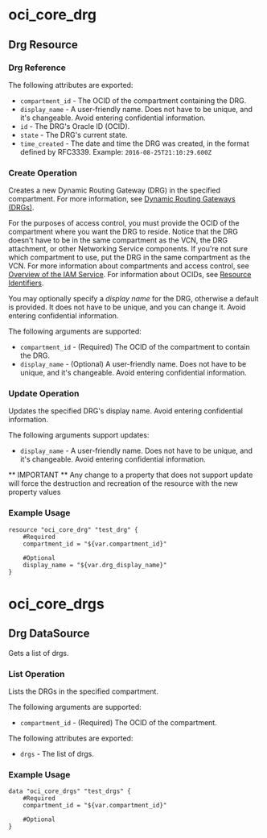 # oci_core_drg

## Drg Resource

### Drg Reference

The following attributes are exported:

* `compartment_id` - The OCID of the compartment containing the DRG.
* `display_name` - A user-friendly name. Does not have to be unique, and it's changeable. Avoid entering confidential information. 
* `id` - The DRG's Oracle ID (OCID).
* `state` - The DRG's current state.
* `time_created` - The date and time the DRG was created, in the format defined by RFC3339.  Example: `2016-08-25T21:10:29.600Z` 



### Create Operation
Creates a new Dynamic Routing Gateway (DRG) in the specified compartment. For more information,
see [Dynamic Routing Gateways (DRGs)](https://docs.us-phoenix-1.oraclecloud.com/Content/Network/Tasks/managingDRGs.htm).

For the purposes of access control, you must provide the OCID of the compartment where you want
the DRG to reside. Notice that the DRG doesn't have to be in the same compartment as the VCN,
the DRG attachment, or other Networking Service components. If you're not sure which compartment
to use, put the DRG in the same compartment as the VCN. For more information about compartments
and access control, see [Overview of the IAM Service](https://docs.us-phoenix-1.oraclecloud.com/Content/Identity/Concepts/overview.htm).
For information about OCIDs, see [Resource Identifiers](https://docs.us-phoenix-1.oraclecloud.com/Content/General/Concepts/identifiers.htm).

You may optionally specify a *display name* for the DRG, otherwise a default is provided.
It does not have to be unique, and you can change it. Avoid entering confidential information.


The following arguments are supported:

* `compartment_id` - (Required) The OCID of the compartment to contain the DRG.
* `display_name` - (Optional) A user-friendly name. Does not have to be unique, and it's changeable. Avoid entering confidential information.


### Update Operation
Updates the specified DRG's display name. Avoid entering confidential information.


The following arguments support updates:
* `display_name` - A user-friendly name. Does not have to be unique, and it's changeable. Avoid entering confidential information.


** IMPORTANT **
Any change to a property that does not support update will force the destruction and recreation of the resource with the new property values

### Example Usage

```hcl
resource "oci_core_drg" "test_drg" {
	#Required
	compartment_id = "${var.compartment_id}"

	#Optional
	display_name = "${var.drg_display_name}"
}
```

# oci_core_drgs

## Drg DataSource

Gets a list of drgs.

### List Operation
Lists the DRGs in the specified compartment.

The following arguments are supported:

* `compartment_id` - (Required) The OCID of the compartment.


The following attributes are exported:

* `drgs` - The list of drgs.

### Example Usage

```hcl
data "oci_core_drgs" "test_drgs" {
	#Required
	compartment_id = "${var.compartment_id}"

	#Optional
}
```